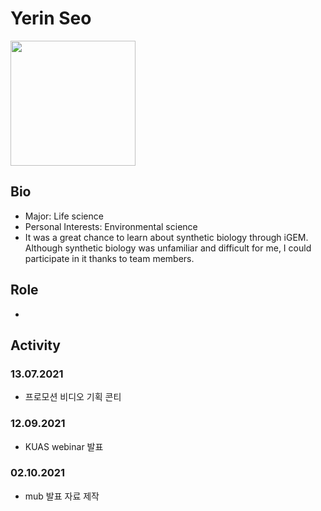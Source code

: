 # Yerin Seo
<img src= "https://user-images.githubusercontent.com/87190183/135885388-881e213b-609a-4457-bdc1-515345addfbe.jpg" height="200px" width="200px">

## Bio
* Major: Life science
* Personal Interests: Environmental science
* It was a great chance to learn about synthetic biology through iGEM. Although synthetic biology was unfamiliar and difficult for me, I could participate in it thanks to team members.  

## Role
* 

## Activity 

### 13.07.2021
* 프로모션 비디오 기획 콘티

### 12.09.2021
* KUAS webinar 발표

### 02.10.2021
* mub 발표 자료 제작
